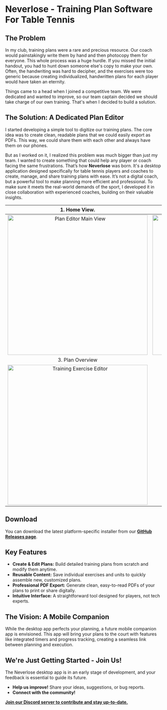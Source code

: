 # Neverlose - Training Plan Software For Table Tennis 

## The Problem

In my club, training plans were a rare and precious resource. Our coach would painstakingly write them by hand and then
photocopy them for everyone. This whole process was a huge hurdle. If you missed the initial handout, you had to hunt
down someone else's copy to make your own. Often, the handwriting was hard to decipher, and the exercises were too
generic because creating individualized, handwritten plans for each player would have taken an eternity.

Things came to a head when I joined a competitive team. We were dedicated and wanted to improve, so our team captain
decided we should take charge of our own training. That's when I decided to build a solution.

## The Solution: A Dedicated Plan Editor

I started developing a simple tool to digitize our training plans. The core idea was to create clean, readable plans
that we could easily export as PDFs. This way, we could share them with each other and always have them on our phones.

But as I worked on it, I realized this problem was much bigger than just my team. I wanted to create something that
could help any player or coach facing the same frustrations. That’s how **Neverlose** was born. It's a desktop
application designed specifically for table tennis players and coaches to create, manage, and share training plans with
ease. It’s not a digital coach, but a powerful tool to make planning more efficient and professional. To make sure it
meets the real-world demands of the sport, I developed it in close collaboration with experienced coaches, building on
their valuable insights.

| 1. Home View. | 2. Editor View. |
| :------------------------------------------------: | :---------------------------------------: |
| <img width="450" alt="Plan Editor Main View" src="https://github.com/user-attachments/assets/d9a338ac-8afe-48b3-840e-5216abcb6052"> | <img width="450" alt="Training Unit Editor" src="https://github.com/user-attachments/assets/7f241bdb-2fc7-4e68-aa6c-a89535dcf5f8"> |
| 3. Plan Overview | 4. PDF Outcome |
| <img width="450" alt="Training Exercise Editor" src="https://github.com/user-attachments/assets/361ba61f-4911-4714-8f3d-9a9e18b32eb1"> | <img width="300" alt="PDF Export Example" src="https://github.com/user-attachments/assets/eedcdfe0-dcec-4203-b456-597568597083"> |

## Download

You can download the latest platform-specific installer from our **[GitHub Releases page](https://github.com/bsommerfeld/neverlose/releases)**.

## Key Features

- **Create & Edit Plans:** Build detailed training plans from scratch and modify them anytime.
- **Reusable Content:** Save individual exercises and units to quickly assemble new, customized plans.
- **Professional PDF Export:** Generate clean, easy-to-read PDFs of your plans to print or share digitally.
- **Intuitive Interface:** A straightforward tool designed for players, not tech experts.

## The Vision: A Mobile Companion

While the desktop app perfects your planning, a future mobile companion app is envisioned. This app will bring your
plans to the court with features like integrated timers and progress tracking, creating a seamless link between planning
and execution.

## We're Just Getting Started - Join Us!

The Neverlose desktop app is in an early stage of development, and your feedback is essential to guide its future.

- **Help us improve!** Share your ideas, suggestions, or bug reports.
- **Connect with the community!**

[**Join our Discord server to contribute and stay up-to-date.**](https://discord.gg/spJkX947)
